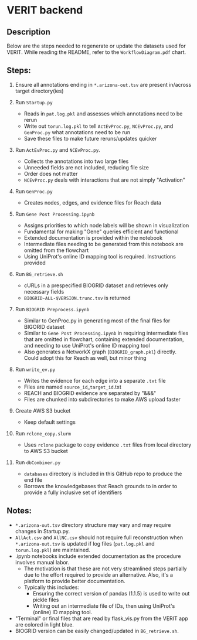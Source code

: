 # VERIT backend

## Description

Below are the steps needed to regenerate or update the datasets used for VERIT. While reading the README, refer to the `WorkflowDiagram.pdf` chart.

## Steps:
1. Ensure all annotations ending in `*.arizona-out.tsv` are present in/across target directory(ies)

2. Run `Startup.py`
    * Reads in `pat.log.pkl` and assesses which annotations need to be rerun
    * Write out `torun.log.pkl` to tell `ActEvProc.py`, `NCEvProc.py`, and `GenProc.py` what annotations need to be run
    * Save these files to make future reruns/updates quicker

3. Run `ActEvProc.py` and `NCEvProc.py`.
    * Collects the annotations into two large files
    * Unneeded fields are not included, reducing file size
    * Order does not matter
    * `NCEvProc.py` deals with interactions that are not simply "Activation"

4. Run `GenProc.py`
    * Creates nodes, edges, and evidence files for Reach data

5. Run `Gene Post Processing.ipynb`
    * Assigns priorities to which node labels will be shown in visualization
    * Fundamental for making "Gene" queries efficient and functional
    * Extended documentation is provided within the notebook
    * Intermediate files needing to be generated from this notebook are omitted from the flowchart
    * Using UniProt's online ID mapping tool is required. Instructions provided

6. Run `BG_retrieve.sh`
    * cURLs in a prespecified BIOGRID dataset and retrieves only necessary fields
    * `BIOGRID-ALL-$VERSION.trunc.tsv` is returned

7. Run `BIOGRID Preprocess.ipynb`
    * Similar to GenProc.py in generating most of the final files for BIGORID dataset
    * Similar to `Gene Post Processing.ipynb` in requiring intermediate files that are omitted in flowchart, containing extended documentation, and needing to use UniProt's online ID mapping tool
    * Also generates a NetworkX graph (`BIOGRID_graph.pkl`) directly. Could adopt this for Reach as well, but minor thing

8. Run `write_ev.py`
    * Writes the evidence for each edge into a separate `.txt` file
    * Files are named `source_id`_`target_id`.txt
    * REACH and BIOGRID evidence are separated by "&&&"
    * Files are chunked into subdirectories to make AWS upload faster
  
9. Create AWS S3 bucket
    * Keep default settings
  
11. Run `rclone_copy.slurm`
    * Uses `rclone` package to copy evidence `.txt` files from local directory to AWS S3 bucket

12. Run `dbCombiner.py`
    * `databases` directory is included in this GitHub repo to produce the end file
    * Borrows the knowledgebases that Reach grounds to in order to provide a fully inclusive set of identifiers


## Notes:
* `*.arizona-out.tsv` directory structure may vary and may require changes in Startup.py.
* `AllAct.csv` and `AllNC.csv` should not require full reconstruction when `*.arizona-out.tsv` is updated if log files (`pat.log.pkl` and `torun.log.pkl`) are maintained.
* .ipynb notebooks include extended documentation as the procedure involves manual labor.
    * The motivation is that these are not very streamlined steps partially due to the effort required to provide an alternative. Also, it's a platform to provide better documentation.
    * Typically this includes:
        * Ensuring the correct version of pandas (1.1.5) is used to write out pickle files
        * Writing out an intermediate file of IDs, then using UniProt's (online) ID mapping tool.
* "Terminal" or final files that are read by flask_vis.py from the VERIT app are colored in light blue.
* BIOGRID version can be easily changed/updated in `BG_retrieve.sh`.


